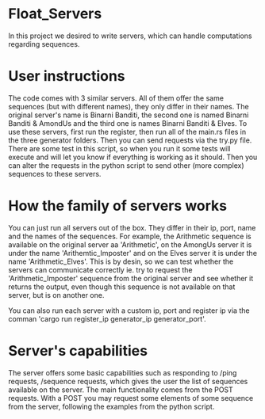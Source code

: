 # Float_Servers
In this project we desired to write servers, which can handle computations regarding sequences.

# User instructions
The code comes with 3 similar servers. All of them offer the same sequences (but with different names), they only differ in their names. The original server's name is Binarni Banditi, the second one is named Binarni Banditi & AmondUs and the third one is names Binarni Banditi & Elves. To use these servers, first run the register, then run all of the main.rs files in the three generator folders. Then you can send requests via the try.py file. There are some test in this script, so when you run it some tests will execute and will let you know if everything is working as it should. Then you can alter the requests in the python script to send other (more complex) sequences to these servers.

# How the family of servers works
You can just run all servers out of the box. They differ in their ip, port, name and the names of the sequences. For example, the Arithmetic sequence is available on the original server aa 'Arithmetic', on the AmongUs server it is under the name 'Arithemtic_Imposter' and on the Elves server it is under the name 'Arithmetic_Elves'. This is by desin, so we can test whether the servers can communicate correctly ie. try to request the 'Arithmetic_Imposter' sequence from the original server and see whether it returns the output, even though this sequence is not available on that server, but is on another one. 

You can also run each server with a custom ip, port and register ip via the comman 'cargo run register_ip generator_ip generator_port'.

# Server's capabilities
The server offers some basic capabilities such as responding to /ping requests, /sequence requests, which gives the user the list of sequences available on the server. The main functionality comes from the POST requests. With a POST you may request some elements of some sequence from the server, following the examples from the python script. 
